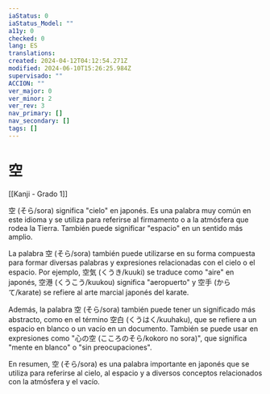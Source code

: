 ```yaml
---
iaStatus: 0
iaStatus_Model: ""
a11y: 0
checked: 0
lang: ES
translations: 
created: 2024-04-12T04:12:54.271Z
modified: 2024-06-10T15:26:25.984Z
supervisado: ""
ACCION: ""
ver_major: 0
ver_minor: 2
ver_rev: 3
nav_primary: []
nav_secondary: []
tags: []
---
```

# 空

[[Kanji - Grado 1]]

空 (そら/sora) significa "cielo" en japonés. Es una palabra muy común en este idioma y se utiliza para referirse al firmamento o a la atmósfera que rodea la Tierra. También puede significar "espacio" en un sentido más amplio.

La palabra 空 (そら/sora) también puede utilizarse en su forma compuesta para formar diversas palabras y expresiones relacionadas con el cielo o el espacio. Por ejemplo, 空気 (くうき/kuuki) se traduce como "aire" en japonés, 空港 (くうこう/kuukou) significa "aeropuerto" y 空手 (からて/karate) se refiere al arte marcial japonés del karate.

Además, la palabra 空 (そら/sora) también puede tener un significado más abstracto, como en el término 空白 (くうはく/kuuhaku), que se refiere a un espacio en blanco o un vacío en un documento. También se puede usar en expresiones como "心の空 (こころのそら/kokoro no sora)", que significa "mente en blanco" o "sin preocupaciones".

En resumen, 空 (そら/sora) es una palabra importante en japonés que se utiliza para referirse al cielo, al espacio y a diversos conceptos relacionados con la atmósfera y el vacío.
